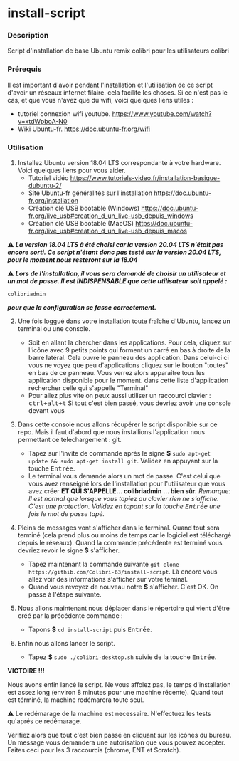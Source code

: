 # install-script

### Description
Script d'installation de base Ubuntu remix colibri pour les utilisateurs colibri



### Prérequis

Il est important d'avoir pendant l'installation et l'utilisation de ce script d'avoir un réseaux internet filaire. cela facilite les choses.
Si ce n'est pas le cas, et que vous n'avez que du wifi, voici quelques liens utiles :

- tutoriel connexion wifi youtube. https://www.youtube.com/watch?v=xtdWpboA-N0
- Wiki Ubuntu-fr. https://doc.ubuntu-fr.org/wifi



### Utilisation

1. Installez Ubuntu version 18.04 LTS correspondante à votre hardware. Voici quelques liens pour vous aider.
    - Tutoriel vidéo https://www.tutoriels-video.fr/installation-basique-dubuntu-2/ 
    - Site Ubuntu-fr généralités sur l'installation https://doc.ubuntu-fr.org/installation
    - Création clé USB bootable (Windows) https://doc.ubuntu-fr.org/live_usb#creation_d_un_live-usb_depuis_windows
    - Création clé USB bootable (MacOS) https://doc.ubuntu-fr.org/live_usb#creation_d_un_live-usb_depuis_macos
 
:warning:
***La version 18.04 LTS à été choisi car la version 20.04 LTS n'était pas encore sorti. 
Ce script n'étant donc pas testé sur la version 20.04 LTS, pour le moment nous resteront sur la 18.04***

:warning:
***Lors de l'installation, il vous sera demandé de choisir un utilisateur et un mot de passe. 
Il est INDISPENSABLE que cette utilisateur soit appelé :***
```
colibriadmin
```
***pour que la configuration se fasse correctement.***



2. Une fois loggué dans votre installation toute fraîche d'Ubuntu, lancez un terminal ou une console.
    - Soit en allant la chercher dans les applications. Pour cela, cliquez sur l'icône avec 9 petits points qui forment un carré en bas à droite de la barre latéral. Cela ouvre le panneau des application. Dans celui-ci ci vous ne voyez que peu d'applications cliquez sur le bouton "toutes" en bas de ce panneau. Vous verrez alors apparaitre tous les application disponible pour le moment. dans cette liste d'application rechercher celle qui s'appelle "Terminal"
    - Pour allez plus vite on peux aussi utiliser un raccourci clavier : <kbd>ctrl+alt+t</kbd>
Si tout c'est bien passé, vous devriez avoir une console devant vous



3. Dans cette console nous allons récupérer le script disponible sur ce repo. Mais il faut d'abord que nous installions l'application nous permettant ce telechargement : git.
    - Tapez sur l'invite de commande aprés le signe **$** `sudo apt-get update && sudo apt-get install git`. Validez en appuyant sur la touche <kbd>Entrée</kbd>.
    - Le terminal vous demande alors un mot de passe. C'est celui que vous avez renseigné lors de l'installation pour l'utilisateur que vous avez créer **ET QUI S'APPELLE... colibriadmin ... bien sûr.**
*Remarque: Il est normal que lorsque vous tapiez au clavier rien ne s'affiche. C'est une protection. Validez en tapant sur la touche <kbd>Entrée</kbd> une fois le mot de passe tapé.*



4. Pleins de messages vont s'afficher dans le terminal. Quand tout sera terminé (cela prend plus ou moins de temps car le logiciel est téléchargé depuis le réseaux). Quand la commande précédente est terminé vous devriez revoir le signe **$** s'afficher.
    - Tapez maintenant la commande suivante `git clone https://githib.com/Colibri-63/install-script`. Là encore vous allez voir des informations s'afficher sur votre teminal.
    - Quand vous revoyez de nouveau notre **$** s'afficher. C'est OK. On passe à l'étape suivante.



5. Nous allons maintenant nous déplacer dans le répertoire qui vient d'être créé par la précédente commande : 
    - Tapons **$** `cd install-script` puis <kbd>Entrée</kbd>.



6. Enfin nous allons lancer le script.
    - Tapez **$** `sudo ./colibri-desktop.sh` suivie de la touche <kbd>Entrée</kbd>.
  
  **VICTOIRE !!!**
  
  Nous avons enfin lancé le script. Ne vous affolez pas, le temps d'installation est assez long (environ 8 minutes pour une machine récente). Quand tout est términé, la machine redémarera toute seul. 
  
  :warning:   Le redémarage de la machine est necessaire. N'effectuez les tests qu'aprés ce redémarage.
  
  Vérifiez alors que tout c'est bien passé en cliquant sur les icônes du bureau. Un message vous demandera une autorisation que vous pouvez accepter. Faites ceci pour les 3 raccourcis (chrome, ENT et Scratch).

  
  
